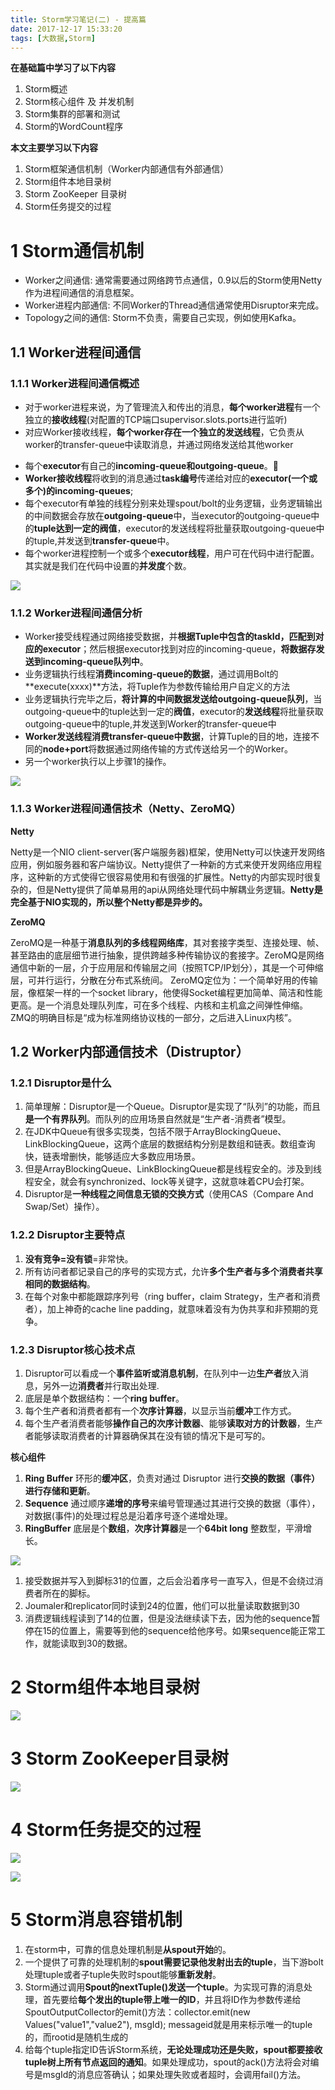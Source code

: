 ```yaml
---
title: Storm学习笔记(二) - 提高篇  
date: 2017-12-17 15:33:20
tags: [大数据,Storm]
---
```


**在基础篇中学习了以下内容**

1. Storm概述
2. Storm核心组件 及 并发机制
3. Storm集群的部署和测试
4. Storm的WordCount程序

**本文主要学习以下内容**

1. Storm框架通信机制（Worker内部通信有外部通信）
2. Storm组件本地目录树
3. Storm ZooKeeper 目录树
4. Storm任务提交的过程

<!--more-->

# 1 Storm通信机制

- Worker之间通信: 通常需要通过网络跨节点通信，0.9以后的Storm使用Netty作为进程间通信的消息框架。
- Worker进程内部通信: 不同Worker的Thread通信通常使用Disruptor来完成。
- Topology之间的通信: Storm不负责，需要自己实现，例如使用Kafka。

## 1.1 Worker进程间通信

### 1.1.1 Worker进程间通信概述


- 对于worker进程来说，为了管理流入和传出的消息，**每个worker进程**有一个独立的**接收线程**(对配置的TCP端口supervisor.slots.ports进行监听)
- 对应Worker接收线程，**每个worker存在一个独立的发送线程**，它负责从worker的transfer-queue中读取消息，并通过网络发送给其他worker
* 每个**executor**有自己的**incoming-queue和outgoing-queue**。
* **Worker接收线程**将收到的消息通过**task编号**传递给对应的**executor(一个或多个)的incoming-queues**;
* 每个executor有单独的线程分别来处理spout/bolt的业务逻辑，业务逻辑输出的中间数据会存放在**outgoing-queue**中，当executor的outgoing-queue中的**tuple达到一定的阀值**，executor的发送线程将批量获取outgoing-queue中的tuple,并发送到**transfer-queue**中。
* 每个worker进程控制一个或多个**executor线程**，用户可在代码中进行配置。其实就是我们在代码中设置的**并发度**个数。

![](15134826177130.jpg)



### 1.1.2 Worker进程间通信分析

* Worker接受线程通过网络接受数据，并**根据Tuple中包含的taskId，匹配到对应的executor**；然后根据executor找到对应的incoming-queue，**将数据存发送到incoming-queue队列中**。
* 业务逻辑执行线程**消费incoming-queue的数据**，通过调用Bolt的**execute(xxxx)**方法，将Tuple作为参数传输给用户自定义的方法
* 业务逻辑执行完毕之后，**将计算的中间数据发送给outgoing-queue队列**，当outgoing-queue中的tuple达到一定的**阀值**，executor的**发送线程**将批量获取outgoing-queue中的tuple,并发送到Worker的transfer-queue中
* **Worker发送线程消费transfer-queue中数据**，计算Tuple的目的地，连接不同的**node+port**将数据通过网络传输的方式传送给另一个的Worker。
* 另一个worker执行以上步骤1的操作。


![](15134877769104.jpg)


### 1.1.3 Worker进程间通信技术（Netty、ZeroMQ）

**Netty**

Netty是一个NIO client-server(客户端服务器)框架，使用Netty可以快速开发网络应用，例如服务器和客户端协议。Netty提供了一种新的方式来使开发网络应用程序，这种新的方式使得它很容易使用和有很强的扩展性。Netty的内部实现时很复杂的，但是Netty提供了简单易用的api从网络处理代码中解耦业务逻辑。**Netty是完全基于NIO实现的，所以整个Netty都是异步的。**

**ZeroMQ**

ZeroMQ是一种基于**消息队列的多线程网络库**，其对套接字类型、连接处理、帧、甚至路由的底层细节进行抽象，提供跨越多种传输协议的套接字。ZeroMQ是网络通信中新的一层，介于应用层和传输层之间（按照TCP/IP划分），其是一个可伸缩层，可并行运行，分散在分布式系统间。
ZeroMQ定位为：一个简单好用的传输层，像框架一样的一个socket library，他使得Socket编程更加简单、简洁和性能更高。是一个消息处理队列库，可在多个线程、内核和主机盒之间弹性伸缩。ZMQ的明确目标是“成为标准网络协议栈的一部分，之后进入Linux内核”。



## 1.2 Worker内部通信技术（Distruptor）

### 1.2.1 Disruptor是什么

1. 简单理解：Disruptor是一个Queue。Disruptor是实现了“队列”的功能，而且**是一个有界队列**。而队列的应用场景自然就是“生产者-消费者”模型。
2. 在JDK中Queue有很多实现类，包括不限于ArrayBlockingQueue、LinkBlockingQueue，这两个底层的数据结构分别是数组和链表。数组查询快，链表增删快，能够适应大多数应用场景。
3. 但是ArrayBlockingQueue、LinkBlockingQueue都是线程安全的。涉及到线程安全，就会有synchronized、lock等关键字，这就意味着CPU会打架。 
4. Disruptor是**一种线程之间信息无锁的交换方式**（使用CAS（Compare And Swap/Set）操作）。


### 1.2.2 Disruptor主要特点

1. **没有竞争=没有锁**=非常快。
2. 所有访问者都记录自己的序号的实现方式，允许**多个生产者与多个消费者共享相同的数据结构**。
3. 在每个对象中都能跟踪序列号（ring buffer，claim Strategy，生产者和消费者），加上神奇的cache line padding，就意味着没有为伪共享和非预期的竞争。


### 1.2.3 Disruptor核心技术点

1. Disruptor可以看成一个**事件监听或消息机制**，在队列中一边**生产者**放入消息，另外一边**消费者**并行取出处理.
2. 底层是单个数据结构：一个**ring buffer**。
3. 每个生产者和消费者都有一个**次序计算器**，以显示当前**缓冲**工作方式。
4. 每个生产者消费者能够**操作自己的次序计数器**、能够**读取对方的计数器**，生产者能够读取消费者的计算器确保其在没有锁的情况下是可写的。


**核心组件**

1. **Ring Buffer** 环形的**缓冲区**，负责对通过 Disruptor 进行**交换的数据（事件）进行存储和更新**。
2. **Sequence** 通过顺序**递增的序号**来编号管理通过其进行交换的数据（事件），对数据(事件)的处理过程总是沿着序号逐个递增处理。
3. **RingBuffer** 底层是个**数组**，**次序计算器**是一个**64bit long** 整数型，平滑增长。



![](15134932501917.jpg)


1. 接受数据并写入到脚标31的位置，之后会沿着序号一直写入，但是不会绕过消费者所在的脚标。
2. Joumaler和replicator同时读到24的位置，他们可以批量读取数据到30
3. 消费逻辑线程读到了14的位置，但是没法继续读下去，因为他的sequence暂停在15的位置上，需要等到他的sequence给他序号。如果sequence能正常工作，就能读取到30的数据。



# 2 Storm组件本地目录树


![](15134936856884.jpg)



# 3 Storm ZooKeeper目录树

![](15134938201737.jpg)


# 4 Storm任务提交的过程

![](15134939660539.jpg)


![](15134939939920.jpg)


# 5 Storm消息容错机制



1. 在storm中，可靠的信息处理机制是**从spout开始**的。
2. 一个提供了可靠的处理机制的**spout需要记录他发射出去的tuple**，当下游bolt处理tuple或者子tuple失败时spout能够**重新发射**。 
3. Storm通过调用**Spout的nextTuple()发送一个tuple**。为实现可靠的消息处理，首先要给**每个发出的tuple带上唯一的ID**，并且将ID作为参数传递给SpoutOutputCollector的emit()方法：collector.emit(new Values("value1","value2"), msgId); messageid就是用来标示唯一的tuple的，而rootid是随机生成的
4. 给每个tuple指定ID告诉Storm系统，**无论处理成功还是失败，spout都要接收tuple树上所有节点返回的通知**。如果处理成功，spout的ack()方法将会对编号是msgId的消息应答确认；如果处理失败或者超时，会调用fail()方法。 




